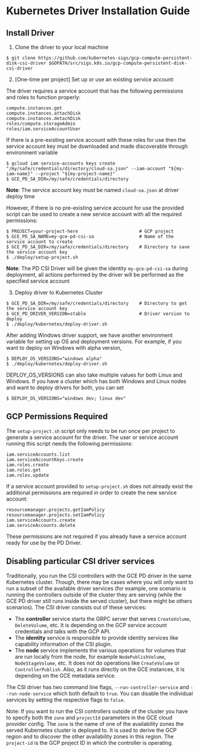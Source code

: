 # Kubernetes Driver Installation Guide

## Install Driver

1. Clone the driver to your local machine

```console
$ git clone https://github.com/kubernetes-sigs/gcp-compute-persistent-disk-csi-driver $GOPATH/src/sigs.k8s.io/gcp-compute-persistent-disk-csi-driver
```

2. [One-time per project] Set up or use an existing service account:

The driver requires a service account that has the following permissions and
roles to function properly:

```
compute.instances.get
compute.instances.attachDisk
compute.instances.detachDisk
roles/compute.storageAdmin
roles/iam.serviceAccountUser
```

If there is a pre-existing service account with these roles for use then the
service account key must be downloaded and made discoverable through environment
variable

```
$ gcloud iam service-accounts keys create "/my/safe/credentials/directory/cloud-sa.json" --iam-account "${my-iam-name}" --project "${my-project-name}"
$ GCE_PD_SA_DIR=/my/safe/credentials/directory
```

**Note**: The service account key *must* be named `cloud-sa.json` at driver deploy time

However, if there is no pre-existing service account for use the provided script
can be used to create a new service account with all the required permissions:

```console
$ PROJECT=your-project-here                       # GCP project
$ GCE_PD_SA_NAME=my-gce-pd-csi-sa                 # Name of the service account to create
$ GCE_PD_SA_DIR=/my/safe/credentials/directory    # Directory to save the service account key
$ ./deploy/setup-project.sh
```

**Note**: The PD CSI Driver will be given the identity `my-gce-pd-csi-sa` during
deployment, all actions performed by the driver will be performed as the
specified service account

3. Deploy driver to Kubernetes Cluster

```console
$ GCE_PD_SA_DIR=/my/safe/credentials/directory    # Directory to get the service account key
$ GCE_PD_DRIVER_VERSION=stable                    # Driver version to deploy
$ ./deploy/kubernetes/deploy-driver.sh
```

After adding Windows driver support, we have another environment variable for setting up OS and deployment versions.
For example, if you want to deploy on Windows with alpha version, 

```console
$ DEPLOY_OS_VERSIONS="windows alpha"
$ ./deploy/kubernetes/deploy-driver.sh
```

DEPLOY_OS_VERSIONS can also take multiple values for both Linux and Windows. If you have a cluster which has both Windows
and Linux nodes and want to deploy drivers for both, you can set

```console
$ DEPLOY_OS_VERSIONS="windows dev; linux dev"
```

## GCP Permissions Required

The `setup-project.sh` script only needs to be run once per project to generate
a service account for the driver. The user or service account running this
script needs the following permissions:

```
iam.serviceAccounts.list
iam.serviceAccountKeys.create
iam.roles.create
iam.roles.get
iam.roles.update
```

If a service account provided to `setup-project.sh` does not already exist the
additional permissions are required in order to create the new service account:

```
resourcemanager.projects.getIamPolicy
resourcemanager.projects.setIamPolicy
iam.serviceAccounts.create
iam.serviceAccounts.delete
```

These permissions are not required if you already have a service account ready
for use by the PD Driver.

## Disabling particular CSI driver services

Traditionally, you run the CSI controllers with the GCE PD driver in the same Kubernetes cluster.
Though, there may be cases where you will only want to run a subset of the available driver services (for example, one scenario is running the controllers outside of the cluster they are serving (while the GCE PD driver still runs inside the served cluster), but there might be others scenarios).
The CSI driver consists out of these services:

* The **controller** service starts the GRPC server that serves `CreateVolume`, `DeleteVolume`, etc. It is depending on the GCP service account credentials and talks with the GCP API.
* The **identity** service is responsible to provide identity services like capability information of the CSI plugin.
* The **node** service implements the various operations for volumes that are run locally from the node, for example `NodePublishVolume`, `NodeStageVolume`, etc. It does not do operations like `CreateVolume` or `ControllerPublish`. Also, as it runs directly on the GCE instances, it is depending on the GCE metadata service.

The CSI driver has two command line flags, `--run-controller-service` and `--run-node-service` which both default to `true`.
You can disable the individual services by setting the respective flags to `false`.

Note: If you want to run the CSI controllers outside of the cluster you have to specify both the `zone` and `projectId` parameters in the GCE cloud provider config.
The `zone` is the name of one of the availability zones the served Kubernetes cluster is deployed to.
It is used to derive the GCP region and to discover the other availability zones in this region.
The `project-id` is the GCP project ID in which the controller is operating.
